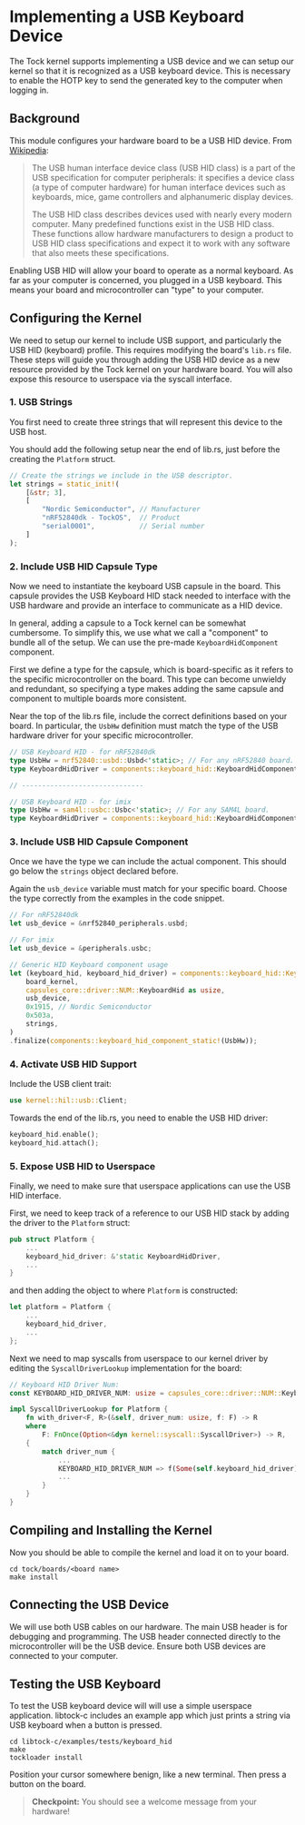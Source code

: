 # Implementing a USB Keyboard Device

The Tock kernel supports implementing a USB device and we can setup our kernel
so that it is recognized as a USB keyboard device. This is necessary to enable
the HOTP key to send the generated key to the computer when logging in.

## Background

This module configures your hardware board to be a USB HID device. From
[Wikipedia](https://en.wikipedia.org/wiki/USB_human_interface_device_class):

> The USB human interface device class (USB HID class) is a part of the USB
> specification for computer peripherals: it specifies a device class (a type of
> computer hardware) for human interface devices such as keyboards, mice, game
> controllers and alphanumeric display devices.
>
> The USB HID class describes devices used with nearly every modern computer.
> Many predefined functions exist in the USB HID class. These functions allow
> hardware manufacturers to design a product to USB HID class specifications and
> expect it to work with any software that also meets these specifications.

Enabling USB HID will allow your board to operate as a normal keyboard. As far
as your computer is concerned, you plugged in a USB keyboard. This means your
board and microcontroller can "type" to your computer.

## Configuring the Kernel

We need to setup our kernel to include USB support, and particularly the USB HID
(keyboard) profile. This requires modifying the board's `lib.rs` file. These
steps will guide you through adding the USB HID device as a new resource
provided by the Tock kernel on your hardware board. You will also expose this
resource to userspace via the syscall interface.

### 1. USB Strings

You first need to create three strings that will represent this device to the
USB host.

You should add the following setup near the end of lib.rs, just before the
creating the `Platform` struct.

```rust
// Create the strings we include in the USB descriptor.
let strings = static_init!(
    [&str; 3],
    [
        "Nordic Semiconductor", // Manufacturer
        "nRF52840dk - TockOS",  // Product
        "serial0001",           // Serial number
    ]
);
```

### 2. Include USB HID Capsule Type

Now we need to instantiate the keyboard USB capsule in the board. This capsule
provides the USB Keyboard HID stack needed to interface with the USB hardware
and provide an interface to communicate as a HID device.

In general, adding a capsule to a Tock kernel can be somewhat cumbersome. To
simplify this, we use what we call a "component" to bundle all of the setup. We
can use the pre-made `KeyboardHidComponent` component.

First we define a type for the capsule, which is board-specific as it refers to
the specific microcontroller on the board. This type can become unwieldy and
redundant, so specifying a type makes adding the same capsule and component to
multiple boards more consistent.

Near the top of the lib.rs file, include the correct definitions based on your
board. In particular, the `UsbHw` definition must match the type of the USB
hardware driver for your specific microcontroller.

```rust
// USB Keyboard HID - for nRF52840dk
type UsbHw = nrf52840::usbd::Usbd<'static>; // For any nRF52840 board.
type KeyboardHidDriver = components::keyboard_hid::KeyboardHidComponentType<UsbHw>;

// ------------------------------

// USB Keyboard HID - for imix
type UsbHw = sam4l::usbc::Usbc<'static>; // For any SAM4L board.
type KeyboardHidDriver = components::keyboard_hid::KeyboardHidComponentType<UsbHw>;
```

### 3. Include USB HID Capsule Component

Once we have the type we can include the actual component. This should go below
the `strings` object declared before.

Again the `usb_device` variable must match for your specific board. Choose the
type correctly from the examples in the code snippet.

```rust
// For nRF52840dk
let usb_device = &nrf52840_peripherals.usbd;

// For imix
let usb_device = &peripherals.usbc;

// Generic HID Keyboard component usage
let (keyboard_hid, keyboard_hid_driver) = components::keyboard_hid::KeyboardHidComponent::new(
    board_kernel,
    capsules_core::driver::NUM::KeyboardHid as usize,
    usb_device,
    0x1915, // Nordic Semiconductor
    0x503a,
    strings,
)
.finalize(components::keyboard_hid_component_static!(UsbHw));
```

### 4. Activate USB HID Support

Include the USB client trait:

```rust
use kernel::hil::usb::Client;
```

Towards the end of the lib.rs, you need to enable the USB HID driver:

```rust
keyboard_hid.enable();
keyboard_hid.attach();
```

### 5. Expose USB HID to Userspace

Finally, we need to make sure that userspace applications can use the USB HID
interface.

First, we need to keep track of a reference to our USB HID stack by adding the
driver to the `Platform` struct:

```rust
pub struct Platform {
	...
	keyboard_hid_driver: &'static KeyboardHidDriver,
    ...
}
```

and then adding the object to where `Platform` is constructed:

```rust
let platform = Platform {
    ...
    keyboard_hid_driver,
    ...
};
```

Next we need to map syscalls from userspace to our kernel driver by editing the
`SyscallDriverLookup` implementation for the board:

```rust
// Keyboard HID Driver Num:
const KEYBOARD_HID_DRIVER_NUM: usize = capsules_core::driver::NUM::KeyboardHid as usize;

impl SyscallDriverLookup for Platform {
    fn with_driver<F, R>(&self, driver_num: usize, f: F) -> R
    where
        F: FnOnce(Option<&dyn kernel::syscall::SyscallDriver>) -> R,
    {
        match driver_num {
            ...
            KEYBOARD_HID_DRIVER_NUM => f(Some(self.keyboard_hid_driver)),
            ...
        }
    }
}
```

## Compiling and Installing the Kernel

Now you should be able to compile the kernel and load it on to your board.

```
cd tock/boards/<board name>
make install
```

## Connecting the USB Device

We will use both USB cables on our hardware. The main USB header is for
debugging and programming. The USB header connected directly to the
microcontroller will be the USB device. Ensure both USB devices are connected to
your computer.

## Testing the USB Keyboard

To test the USB keyboard device will will use a simple userspace application.
libtock-c includes an example app which just prints a string via USB keyboard
when a button is pressed.

```
cd libtock-c/examples/tests/keyboard_hid
make
tockloader install
```

Position your cursor somewhere benign, like a new terminal. Then press a button
on the board.

> **Checkpoint:** You should see a welcome message from your hardware!
